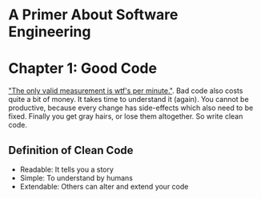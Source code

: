 # A Primer About Software Engineering
# Chapter 1: Good Code

["The only valid measurement is wtf's per minute."](http://www.osnews.com/story/19266/WTFs_m). Bad code also costs quite a bit of money. It takes time to understand it (again). You cannot be productive, because every change has side-effects which also need to be fixed. Finally you get gray hairs, or lose them altogether. So write clean code.

## Definition of Clean Code
* Readable: It tells you a story
* Simple: To understand by humans
* Extendable: Others can alter and extend your code
